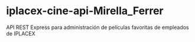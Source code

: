 # iplacex-cine-api-Mirella_Ferrer
 API REST Express para administración de películas favoritas de empleados de IPLACEX
